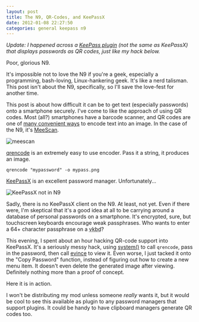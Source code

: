 ```yaml
---
layout: post
title: The N9, QR-Codes, and KeePassX
date: 2012-01-08 22:27:50
categories: general keepass n9
---
```


*Update: I happened across a [KeePass
plugin](http://keepass.info/plugins.html#qrcodegen) (not the same as KeePassX)
that displays passwords as QR codes, just like my hack below.*

Poor, glorious N9.

It's impossible not to love the N9 if you're a geek, especially a programming,
bash-loving, Linux-hankering geek.  It's like a nerd talisman.  This post isn't
about the N9, specifically, so I'll save the love-fest for another time.

This post is about how difficult it can be to get text (especially passwords)
onto a smartphone securely.  I've come to like the approach of using QR codes.
Most (all?) smartphones have a barcode scanner, and QR codes are one of [many
convenient ways](http://en.wikipedia.org/wiki/Barcode) to encode text into an
image.  In the case of the N9, it's
[MeeScan](http://store.ovi.com/content/231518).

![meescan](/static/images/011/meescan.png)

[qrencode](http://fukuchi.org/works/qrencode/index.html.en) is an extremely
easy to use encoder.  Pass it a string, it produces an image.

    qrencode "mypassword" -o mypass.png

[KeePassX](http://keepassx.org) is an excellent password manager.
Unfortunately...

![KeePassX not in N9](/static/images/011/keepass_not_in_n9.png)

Sadly, there is no KeePassX client on the N9.  At least, not yet.  Even if
there were, I'm skeptical that it's a good idea at all to be carrying around a
database of personal passwords on a smartphone.  It's encrypted, sure, but
touchscreen keyboards encourage weak passphrases.  Who wants to enter a 64+
character passphrase on a <abbr title="Virtual keyboard">vkbd</abbr>?

This evening, I spent about an hour hacking QR-code support into KeePassX.
It's a seriously messy hack, using
[system()](http://en.cppreference.com/w/cpp/utility/program/system) to call
`qrencode`, pass in the password, then call
[evince](http://projects.gnome.org/evince/?guid=ON) to view it.  Even worse, I
just tacked it onto the "Copy Password" function, instead of figuring out how
to create a new menu item.  It doesn't even delete the generated image after
viewing.  Definitely nothing more than a proof of concept.

Here it is in action.

<p><a href="/static/images/011/keepassx_demo.png"><static/images class="grid_7"
src="/static/images/011/keepassx_demo.png" alt="KeePassX generating a QR code" title=""
/></a></p>
<div class="clear"></div>

I won't be distributing my mod unless someone *really* wants it, but it would
be cool to see this available as plugin to any password managers that support
plugins.  It could be handy to have clipboard managers generate QR codes too.
